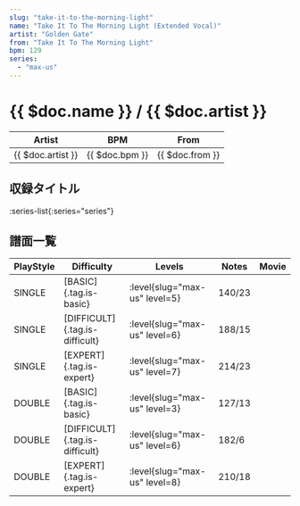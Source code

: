 ```yaml
---
slug: "take-it-to-the-morning-light"
name: "Take It To The Morning Light (Extended Vocal)"
artist: "Golden Gate"
from: "Take It To The Morning Light"
bpm: 129
series:
  - "max-us"
---
```


# {{ $doc.name }} / {{ $doc.artist }}

|Artist|BPM|From|
|------|---|----|
|{{ $doc.artist }}|{{ $doc.bpm }}|{{ $doc.from }}|

## 収録タイトル

:series-list{:series="series"}

## 譜面一覧

|PlayStyle|Difficulty|Levels|Notes|Movie|
|---------|----------|------|-----|-----|
|SINGLE|[BASIC]{.tag.is-basic}|<div class="field is-grouped is-grouped-multiline"> :level{slug="max-us" level=5}</div>|140/23||
|SINGLE|[DIFFICULT]{.tag.is-difficult}|<div class="field is-grouped is-grouped-multiline"> :level{slug="max-us" level=6}</div>|188/15||
|SINGLE|[EXPERT]{.tag.is-expert}|<div class="field is-grouped is-grouped-multiline"> :level{slug="max-us" level=7}</div>|214/23||
|DOUBLE|[BASIC]{.tag.is-basic}|<div class="field is-grouped is-grouped-multiline"> :level{slug="max-us" level=3}</div>|127/13||
|DOUBLE|[DIFFICULT]{.tag.is-difficult}|<div class="field is-grouped is-grouped-multiline"> :level{slug="max-us" level=6}</div>|182/6||
|DOUBLE|[EXPERT]{.tag.is-expert}|<div class="field is-grouped is-grouped-multiline"> :level{slug="max-us" level=8}</div>|210/18||

